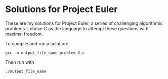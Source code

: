 # Solutions for Project Euler

These are my solutions for Project Euler, a series of challenging algorithmic problems. I chose C as the language to attempt these questions with maximal freedom. 

To compile and run a solution:

```
gcc -o output_file_name problem_X.c
```
Then run with
```
./output_file_name
```

